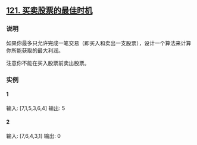 ## [121. 买卖股票的最佳时机](https://leetcode-cn.com/problems/best-time-to-buy-and-sell-stock/)

### 说明
如果你最多只允许完成一笔交易（即买入和卖出一支股票），设计一个算法来计算你所能获取的最大利润。

注意你不能在买入股票前卖出股票。

### 实例
#### 1
输入: [7,1,5,3,6,4]
输出: 5

#### 2
输入: [7,6,4,3,1]
输出: 0